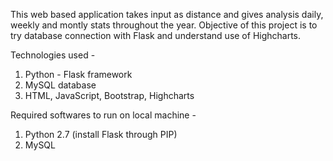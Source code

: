 This web based application takes input as distance and gives analysis daily, weekly and montly stats throughout the year. Objective of this project is to try database connection with Flask and understand use of Highcharts.

Technologies used -
1. Python - Flask framework
2. MySQL database
3. HTML, JavaScript, Bootstrap, Highcharts

Required softwares to run on local machine -
1. Python 2.7 (install Flask through PIP)
2. MySQL
